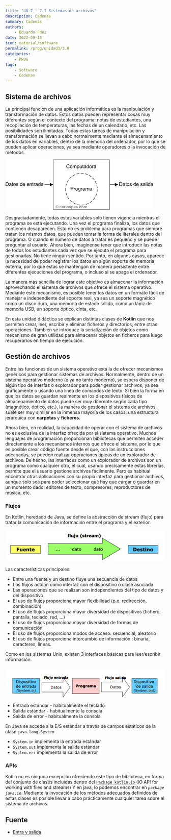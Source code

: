 ```yaml
---
title: "UD 7 - 7.1 Sistemas de archivos"
description: Cadenas
summary: Cadenas
authors:
    - Eduardo Fdez
date: 2022-09-18
icon: material/software
permalink: /prog/unidad3/3.0
categories:
    - PROG
tags:
    - Software
    - Cadenas
---
```


## Sistema de archivos

La principal función de una aplicación informática es la manipulación y transformación de datos. Estos datos pueden  representar cosas muy diferentes según el contexto del programa: notas de estudiantes, una recopilación de temperaturas, las fechas de un calendario, etc. Las posibilidades son ilimitadas. Todas estas tareas de manipulación y transformación se llevan a cabo normalmente mediante el almacenamiento de los datos en variables, dentro de la memoria del ordenador, por lo que se pueden aplicar operaciones, ya sea mediante operadores o la invocación de métodos.

![](assets/PROG-U7.1.-Programa.png)

Desgraciadamente, todas estas variables solo tienen vigencia mientras el programa se está ejecutando. Una vez el programa finaliza, los datos que contienen desaparecen. Esto no es problema para programas que siempre tratan los mismos datos, que pueden tomar la forma de literales dentro del programa. O cuando el número de datos a tratar es pequeño y se puede preguntar al usuario. Ahora bien, imagínense tener que introducir las notas de todos los estudiantes cada vez que se ejecuta el programa para gestionarlas. No tiene ningún sentido. Por tanto, en algunos casos, aparece la necesidad de poder registrar los datos en algún soporte de memoria externa, por lo que estas se mantengan de manera persistente entre diferentes ejecuciones del programa, o incluso si se apaga el ordenador.

La manera más sencilla de lograr este objetivo es almacenar la información aprovechando el sistema de archivos que ofrece el sistema operativo. Mediante este mecanismo, es posible tener los datos en un formato fácil de manejar e independiente del soporte real, ya sea un soporte magnético como un disco duro, una memoria de estado sólido, como un lápiz de memoria USB, un soporte óptico, cinta, etc.

En esta unidad didáctica se explican distintas clases de **Kotlin** que nos permiten crear, leer, escribir y eliminar ficheros y directorios, entre otras operaciones. También se introduce la serialización de objetos como mecanismo de gran utilidad para almacenar objetos en ficheros para luego recuperarlos en tiempo de ejecución.

## Gestión de archivos

Entre las funciones de un sistema operativo está la de ofrecer mecanismos genéricos para gestionar sistemas de archivos.
Normalmente, dentro de un sistema operativo moderno (o ya no tanto moderno), se espera disponer de algún tipo de interfaz o explorador para poder gestionar archivos, ya sea gráficamente o usando una línea de comandos de texto. Si bien la forma en que los datos se guardan realmente en los dispositivos físicos de almacenamiento de datos puede ser muy diferente según cada tipo (magnético, óptico, etc.), la manera de gestionar el sistema de archivos suele ser muy similar en la inmensa mayoría de los casos: una estructura jerárquica con **carpetas** y **ficheros**.

Ahora bien, en realidad, la capacidad de operar con el sistema de archivos no es exclusiva de la interfaz ofrecida por el sistema operativo. Muchos lenguajes de programación proporcionan bibliotecas que permiten acceder directamente a los mecanismos internos que ofrece el sistema, por lo que es posible crear código fuente desde el que, con las instrucciones adecuadas, se pueden realizar operaciones típicas de un explorador de archivos. De hecho, las interfaces como un explorador de archivos son un programa como cualquier otro, el cual, usando precisamente estas librerías, permite que el usuario gestione archivos fácilmente. Pero es habitual encontrar otras aplicaciones con su propia interfaz para gestionar archivos, aunque solo sea para poder seleccionar qué hay que cargar o guardar en un momento dado: editores de texto, compresores, reproductores de música, etc.

### Flujos

En Kotlin, heredado de Java, se define la abstracción de stream (flujo) para tratar la comunicación de información entre el programa y el exterior.

![](assets/PROG-U7.1.-Flujos.png)

Las características principales: 
- Entre una fuente y un destino fluye una secuencia de datos   
- Los flujos actúan como interfaz con el dispositivo o clase asociada   
- Las operaciones que se realizan son independientes del tipo de datos y del dispositivo
- El uso de flujos proporciona mayor flexibilidad (p.e. redirección, combinación)
- El uso de flujos proporciona mayor diversidad de dispositivos (fichero, pantalla, teclado, red, …)   
- El uso de flujos proporciona mayor diversidad de formas de comunicación   
- El uso de flujos proporciona modos de acceso: secuencial, aleatorio
- El uso de flujos proporciona intercambio de información : binaria, caracteres, líneas.

Como en los sistemas Unix, existen 3 interfaces básicas para leer/escribir información:

![](./assets/PROG-U7.1.-FlujosEstandar.png)


* Entrada estándar - habitualmente el teclado   
* Salida estándar - habitualmente la consola   
* Salida de error - habitualmente la consola   

En Java se accede a la E/S estándar a través de campos estáticos de la clase `java.lang.System`

* `System.in` implementa la entrada estándar    
* `System.out` implementa la salida estándar    
* `System.err` implementa la salida de error    

### APIs 

Kotlin no es ninguna excepción ofreciendo este tipo de biblioteca, en forma del conjunto de clases incluidas dentro del [`Package kotlin.io`](https://kotlinlang.org/api/latest/jvm/stdlib/kotlin.io/) (IO API for working with files and streams) Y en java, lo podemos encontrar en *`package java.io`*. Mediante la invocación de los métodos adecuados definidos de estas clases es posible llevar a cabo prácticamente cualquier tarea sobre el sistema de archivos.


## Fuente
* [Entra y salida](https://www.fdi.ucm.es/profesor/jpavon/poo/2.13.EntradaySalida.pdf)
